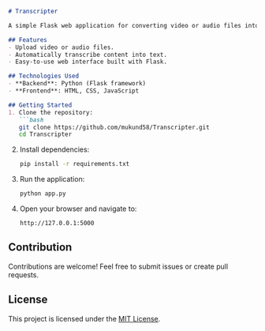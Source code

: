 

```markdown
# Transcripter

A simple Flask web application for converting video or audio files into text.

## Features
- Upload video or audio files.
- Automatically transcribe content into text.
- Easy-to-use web interface built with Flask.

## Technologies Used
- **Backend**: Python (Flask framework)
- **Frontend**: HTML, CSS, JavaScript

## Getting Started
1. Clone the repository:
   ```bash
   git clone https://github.com/mukund58/Transcripter.git
   cd Transcripter
   ```

2. Install dependencies:
   ```bash
   pip install -r requirements.txt
   ```

3. Run the application:
   ```bash
   python app.py
   ```

4. Open your browser and navigate to:
   ```
   http://127.0.0.1:5000
   ```

## Contribution
Contributions are welcome! Feel free to submit issues or create pull requests.

## License
This project is licensed under the [MIT License](LICENSE).
```

